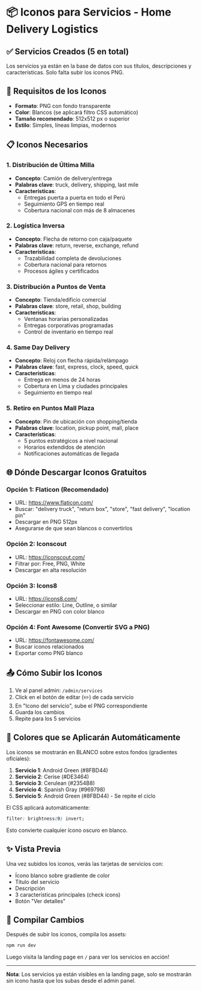 # 📦 Iconos para Servicios - Home Delivery Logistics

## ✅ Servicios Creados (5 en total)

Los servicios ya están en la base de datos con sus títulos, descripciones y características. Solo falta subir los iconos PNG.

## 🎨 Requisitos de los Iconos

- **Formato**: PNG con fondo transparente
- **Color**: Blancos (se aplicará filtro CSS automático)
- **Tamaño recomendado**: 512x512 px o superior
- **Estilo**: Simples, líneas limpias, modernos

## 📋 Iconos Necesarios

### 1. Distribución de Última Milla
- **Concepto**: Camión de delivery/entrega
- **Palabras clave**: truck, delivery, shipping, last mile
- **Características**: 
  - Entregas puerta a puerta en todo el Perú
  - Seguimiento GPS en tiempo real
  - Cobertura nacional con más de 8 almacenes

### 2. Logística Inversa
- **Concepto**: Flecha de retorno con caja/paquete
- **Palabras clave**: return, reverse, exchange, refund
- **Características**:
  - Trazabilidad completa de devoluciones
  - Cobertura nacional para retornos
  - Procesos ágiles y certificados

### 3. Distribución a Puntos de Venta
- **Concepto**: Tienda/edificio comercial
- **Palabras clave**: store, retail, shop, building
- **Características**:
  - Ventanas horarias personalizadas
  - Entregas corporativas programadas
  - Control de inventario en tiempo real

### 4. Same Day Delivery
- **Concepto**: Reloj con flecha rápida/relámpago
- **Palabras clave**: fast, express, clock, speed, quick
- **Características**:
  - Entrega en menos de 24 horas
  - Cobertura en Lima y ciudades principales
  - Seguimiento en tiempo real

### 5. Retiro en Puntos Mall Plaza
- **Concepto**: Pin de ubicación con shopping/tienda
- **Palabras clave**: location, pickup point, mall, place
- **Características**:
  - 5 puntos estratégicos a nivel nacional
  - Horarios extendidos de atención
  - Notificaciones automáticas de llegada

## 🌐 Dónde Descargar Iconos Gratuitos

### Opción 1: Flaticon (Recomendado)
- URL: https://www.flaticon.com/
- Buscar: "delivery truck", "return box", "store", "fast delivery", "location pin"
- Descargar en PNG 512px
- Asegurarse de que sean blancos o convertirlos

### Opción 2: Iconscout
- URL: https://iconscout.com/
- Filtrar por: Free, PNG, White
- Descargar en alta resolución

### Opción 3: Icons8
- URL: https://icons8.com/
- Seleccionar estilo: Line, Outline, o similar
- Descargar en PNG con color blanco

### Opción 4: Font Awesome (Convertir SVG a PNG)
- URL: https://fontawesome.com/
- Buscar iconos relacionados
- Exportar como PNG blanco

## 📤 Cómo Subir los Iconos

1. Ve al panel admin: `/admin/services`
2. Click en el botón de editar (✏️) de cada servicio
3. En "Icono del servicio", sube el PNG correspondiente
4. Guarda los cambios
5. Repite para los 5 servicios

## 🎨 Colores que se Aplicarán Automáticamente

Los iconos se mostrarán en BLANCO sobre estos fondos (gradientes oficiales):

1. **Servicio 1**: Android Green (#8FBD44)
2. **Servicio 2**: Cerise (#DE3464)
3. **Servicio 3**: Cerulean (#2354B8)
4. **Servicio 4**: Spanish Gray (#969798)
5. **Servicio 5**: Android Green (#8FBD44) - Se repite el ciclo

El CSS aplicará automáticamente:
```css
filter: brightness(0) invert;
```

Esto convierte cualquier ícono oscuro en blanco.

## ✨ Vista Previa

Una vez subidos los iconos, verás las tarjetas de servicios con:
- Ícono blanco sobre gradiente de color
- Título del servicio
- Descripción
- 3 características principales (check icons)
- Botón "Ver detalles"

## 🚀 Compilar Cambios

Después de subir los iconos, compila los assets:

```bash
npm run dev
```

Luego visita la landing page en `/` para ver los servicios en acción!

---

**Nota**: Los servicios ya están visibles en la landing page, solo se mostrarán sin icono hasta que los subas desde el admin panel.
